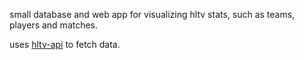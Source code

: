 small database and web app for visualizing hltv stats, such as teams, players and matches.

uses [hltv-api](https://github.com/dajk/hltv-api) to fetch data.


